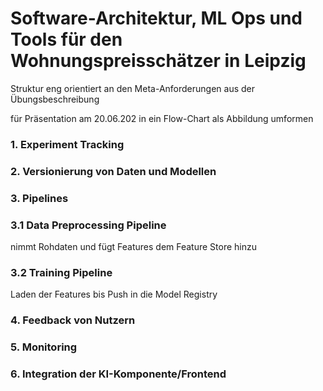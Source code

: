 # Software-Architektur, ML Ops und Tools für den Wohnungspreisschätzer in Leipzig

Struktur eng orientiert an den Meta-Anforderungen aus der Übungsbeschreibung

für Präsentation am 20.06.202 in ein Flow-Chart als Abbildung umformen

### 1. Experiment Tracking

### 2. Versionierung von Daten und Modellen

### 3. Pipelines
### 3.1 Data Preprocessing Pipeline
nimmt Rohdaten und fügt Features dem Feature Store hinzu
### 3.2 Training Pipeline
Laden der Features bis Push in die Model Registry

 
### 4. Feedback von Nutzern

### 5. Monitoring

### 6. Integration der KI-Komponente/Frontend
